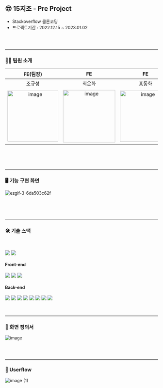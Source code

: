 ## 😎 15지조 - Pre Project 

- Stackoverflow 클론코딩
- 프로젝트기간 : 2022.12.15 ~ 2023.01.02

<br><br>

*****
### 🎅🏻 팀원 소개
|FE(팀장)|FE|FE|BE|BE|BE|
|:---:|:---:|:---:|:---:|:---:|:---:|
|조규성|최은화|홍동화|김정하|정민교|황원용|
|<img width="167" alt="image" src="https://user-images.githubusercontent.com/109756791/210228243-f4ae00b7-dd89-4d52-af1e-a9689f9c7646.png">|<img width="172" alt="image" src="https://user-images.githubusercontent.com/109756791/210228288-fb1f0619-bb21-4aa2-9542-d4b12681852e.png">|<img width="168" alt="image" src="https://user-images.githubusercontent.com/109756791/210228312-be07e603-c8a7-439a-9c31-1f20d125b546.png">|<img width="179" alt="image" src="https://user-images.githubusercontent.com/109756791/210228420-63c4eec8-7dcb-46c3-ac16-bd712f68f69f.png">|<img width="176" alt="image" src="https://user-images.githubusercontent.com/109756791/210228450-048fdd1e-2f52-4423-bc8b-592f91d08199.png">|<img width="175" alt="image" src="https://user-images.githubusercontent.com/109756791/210228476-2c984993-1c6a-46c2-a1a1-528b88ef6a49.png">

<br><br><br>

*****

### 🖥 기능 구현 화면

![ezgif-3-6da503c62f](https://user-images.githubusercontent.com/109756791/210229417-1f493222-518a-45b1-8f38-de8540a45ad9.gif)

<br><br><br>

*****

### 🛠 기술 스택
<br>

<img src="https://img.shields.io/badge/GitHub-181717?style=for-the-badge&logo=GitHub&logoColor=white"> <img src="https://img.shields.io/badge/AmazonAWS-232F3E?style=for-the-badge&logo=AmazonAWS&logoColor=white">

#### Front-end 
<img src="https://img.shields.io/badge/React-61DAFB?style=for-the-badge&logo=React&logoColor=white"> <img src="https://img.shields.io/badge/styled_components-DB7093?style=for-the-badge&logo=styled-components&logoColor=white"> <img src="https://img.shields.io/badge/Zustand-004008?style=for-the-badge&logo=Reac.t&logoColor=white"> 





#### Back-end
<img src="https://img.shields.io/badge/java-007396?style=for-the-badge&logo=java&logoColor=white"> <img src="https://img.shields.io/badge/spring-6DB33F?style=for-the-badge&logo=spring&logoColor=white"> <img src="https://img.shields.io/badge/springboot-6DB33F?style=for-the-badge&logo=springboot&logoColor=white"> <img src="https://img.shields.io/badge/Spring_Security-6DB33F?style=for-the-badge&logo=Spring Security&logoColor=white"> <img src="https://img.shields.io/badge/Spring_data_jpa-6DB33F?style=for-the-badge&logo=SpringSecurity&logoColor=white"> <img src="https://img.shields.io/badge/gradle-02303A?style=for-the-badge&logo=gradle&logoColor=white"> <img src="https://img.shields.io/badge/mysql-4479A1?style=for-the-badge&logo=mysql&logoColor=white"> <img src="https://img.shields.io/badge/JSON_Web_Tokens-000000?style=for-the-badge&logo=JSON Web Tokens&logoColor=white"> 
<br><br><br>

*****

### 📌 화면 정의서
![image](https://user-images.githubusercontent.com/109756791/210229765-f6c5bc90-2f3e-405e-ae17-6a3124dfb47b.jpeg)

<br><br>
*****

### 📩 Userflow
![image (1)](https://user-images.githubusercontent.com/109756791/210229900-3719db16-8b51-4714-8eee-890b1d8ac762.png)

<br><br>


